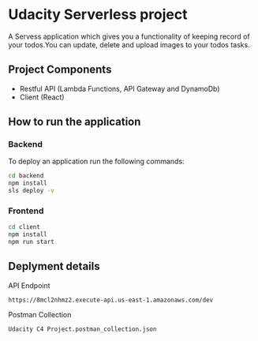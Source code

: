 # Udacity Serverless project
A Servess application which gives you a functionality of keeping record of your todos.You can update, delete and upload images to your todos tasks.

## Project Components
- Restful API (Lambda Functions, API Gateway and DynamoDb)
- Client (React)

## How to run the application
### Backend
To deploy an application run the following commands:

```bash
cd backend
npm install
sls deploy -v
````
### Frontend
```bash
cd client
npm install
npm run start
```

## Deplyment details
API Endpoint
```
https://8mcl2nhmz2.execute-api.us-east-1.amazonaws.com/dev
```
Postman Collection
```
Udacity C4 Project.postman_collection.json
```
